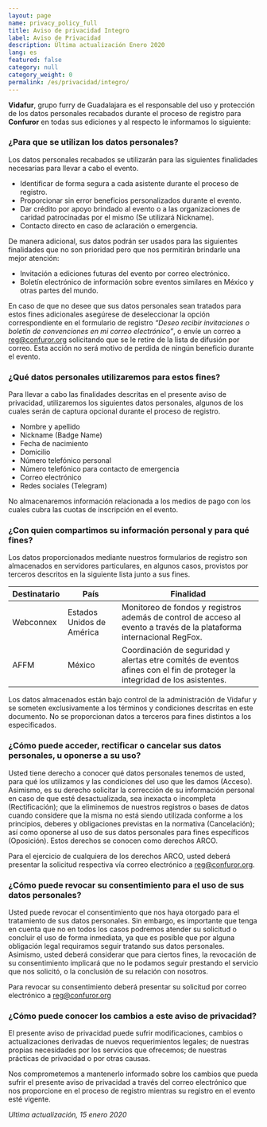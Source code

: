 ```yaml
---
layout: page
name: privacy_policy_full
title: Aviso de privacidad Integro
label: Aviso de Privacidad
description: Última actualización Enero 2020
lang: es
featured: false
category: null
category_weight: 0
permalink: /es/privacidad/integro/
---
```


**Vidafur**, grupo furry de Guadalajara es el responsable del uso y protección de los datos personales recabados durante el proceso de registro para **Confuror** en todas sus ediciones y al respecto le informamos lo siguiente:


### ¿Para que se utilizan los datos personales?

Los datos personales recabados se utilizarán para las siguientes finalidades necesarias para llevar a cabo el evento.

- Identificar de forma segura a cada asistente durante el proceso de registro.
- Proporcionar sin error beneficios personalizados durante el evento.
- Dar crédito por apoyo brindado al evento o a las organizaciones de caridad patrocinadas por el mismo (Se utilizará Nickname).
- Contacto directo en caso de aclaración o emergencia.

De manera adicional, sus datos podrán ser usados para las siguientes finalidades que no son prioridad pero que nos permitirán brindarle una mejor atención:

- Invitación a ediciones futuras del evento por correo electrónico.
- Boletín electrónico de información sobre eventos similares en México y otras partes del mundo.

En caso de que no desee que sus datos personales sean tratados para estos fines adicionales asegúrese de deseleccionar la opción correspondiente en el formulario de registro *“Deseo recibir invitaciones o boletín de convenciones en mi correo electrónico”*, o envíe un correo a [reg@confuror.org](mailto:reg@confuror.org) solicitando que se le retire de la lista de difusión por correo. Esta acción no será motivo de perdida de ningún beneficio durante el evento.


### ¿Qué datos personales utilizaremos para estos fines?

Para llevar a cabo las finalidades descritas en el presente aviso de privacidad, utilizaremos los siguientes datos personales, algunos de los cuales serán de captura opcional durante el proceso de registro.

- Nombre y apellido
- Nickname (Badge Name)
- Fecha de nacimiento
- Domicilio
- Número telefónico personal
- Número telefónico para contacto de emergencia
- Correo electrónico
- Redes sociales (Telegram)

No almacenaremos información relacionada a los medios de pago con los cuales cubra las cuotas de inscripción en el evento.


### ¿Con quien compartimos su información personal y para qué fines?

Los datos proporcionados mediante nuestros formularios de registro son almacenados en servidores particulares, en algunos casos, provistos por terceros descritos en la siguiente lista junto a sus fines.

<table class="table">
  <thead>
    <tr> 
      <th scope="col">Destinatario</th>
      <th scope="col">País</th>
      <th scope="col">Finalidad</th>
    </tr>
  </thead>
  <tbody>
    <tr>
      <td>Webconnex</td>
      <td>Estados Unidos de América</td>
      <td>Monitoreo de fondos y registros además de control de acceso al evento a través de la plataforma internacional RegFox.</td>
    </tr>
    <tr>
      <td>AFFM</td>
      <td>México</td>
      <td>Coordinación de seguridad y alertas etre comités de eventos afines con el fin de proteger la integridad de los asistentes.</td>
    </tr>
  </tbody>
</table>

Los datos almacenados están bajo control de la administración de Vidafur y se someten exclusivamente a los términos y condiciones descritas en este documento. No se proporcionan datos a terceros para fines distintos a los especificados.


### ¿Cómo puede acceder, rectificar o cancelar sus datos personales, u oponerse a su uso?

Usted tiene derecho a conocer qué datos personales tenemos de usted, para qué los utilizamos y las condiciones del uso que les damos (Acceso). Asimismo, es su derecho solicitar la corrección de su información personal en caso de que esté desactualizada, sea inexacta o incompleta (Rectificación); que la eliminemos de nuestros registros o bases de datos cuando considere que la misma no está siendo utilizada conforme a los principios, deberes y obligaciones previstas en la normativa (Cancelación); así como oponerse al uso de sus datos personales para fines específicos (Oposición). Estos derechos se conocen como derechos ARCO.

Para el ejercicio de cualquiera de los derechos ARCO, usted deberá presentar la solicitud respectiva vía correo electrónico a [reg@confuror.org](mailto:reg@confuror.org).


### ¿Cómo puede revocar su consentimiento para el uso de sus datos personales?

Usted puede revocar el consentimiento que nos haya otorgado para el tratamiento de sus datos personales. Sin embargo, es importante que tenga en cuenta que no en todos los casos podremos atender su solicitud o concluir el uso de forma inmediata, ya que es posible que por alguna obligación legal requiramos seguir tratando sus datos personales. Asimismo, usted deberá considerar que para ciertos fines, la revocación de su consentimiento implicará que no le podamos seguir prestando el servicio que nos solicitó, o la conclusión de su relación con nosotros.

Para revocar su consentimiento deberá presentar su solicitud por correo electrónico a [reg@confuror.org](mailto:reg@confuror.org)


### ¿Cómo puede conocer los cambios a este aviso de privacidad?

El presente aviso de privacidad puede sufrir modificaciones, cambios o actualizaciones derivadas de nuevos requerimientos legales; de nuestras propias necesidades por los servicios que ofrecemos; de nuestras prácticas de privacidad o por otras causas.

Nos comprometemos a mantenerlo informado sobre los cambios que pueda sufrir el presente aviso de privacidad a través del correo electrónico que nos proporcione en el proceso de registro mientras su registro en el evento esté vigente.

*Ultima actualización, 15 enero 2020*